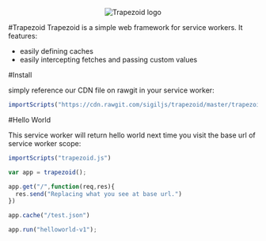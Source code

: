 <p align="center">
  <img src="https://upload.wikimedia.org/wikipedia/commons/b/b7/Isosceles_trapezoid.jpg" alt="Trapezoid logo"/>
</p>

#Trapezoid
Trapezoid is a simple web framework for service workers. It features:
* easily defining caches
* easily intercepting fetches and passing custom values

#Install

simply reference our CDN file on rawgit in your service worker:
```javascript
importScripts("https://cdn.rawgit.com/sigiljs/trapezoid/master/trapezoid.js")
```

#Hello World

This service worker will return hello world next time you visit the base url of service worker scope:

```javascript
importScripts("trapezoid.js")

var app = trapezoid();

app.get("/",function(req,res){
  res.send("Replacing what you see at base url.")
})

app.cache("/test.json")

app.run("helloworld-v1");
```
